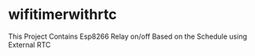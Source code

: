 # wifitimerwithrtc
This Project Contains Esp8266 Relay on/off Based on the Schedule using External RTC  
